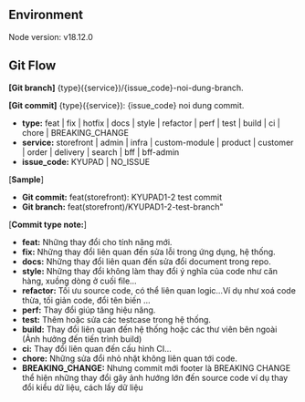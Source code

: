 ## Environment
Node version: v18.12.0
## Git Flow
__[Git branch]__ {type}({service})/{issue_code}-noi-dung-branch.

__[Git commit]__ {type}({service}): {issue_code} noi dung commit.

- __type:__ feat | fix | hotfix | docs | style | refactor | perf | test | build | ci | chore | BREAKING_CHANGE
- __service:__ storefront | admin | infra | custom-module | product | customer | order | delivery | search | bff | bff-admin
- __issue_code:__ KYUPAD | NO_ISSUE

[__Sample__]
- __Git commit:__
feat(storefront): KYUPAD1-2 test commit
- __Git branch:__
feat(storefront)/KYUPAD1-2-test-branch"

[__Commit type note:__]
- __feat:__ Những thay đổi cho tính năng mới.
- __fix:__ Những thay đổi liên quan đến sửa lỗi trong ứng dụng, hệ thống.
- __docs:__ Những thay đổi liên quan đến sửa đổi document trong repo.
- __style:__ Những thay đổi không làm thay đổi ý nghĩa của code như căn hàng, xuồng dòng ở cuối file…
- __refactor:__ Tối ưu source code, có thể liên quan logic…Ví dụ như xoá code thừa, tối giản code, đổi tên biến …
- __perf:__ Thay đổi giúp tăng hiệu năng.
- __test:__ Thêm hoặc sửa các testcase trong hệ thống.
- __build:__ Thay đổi liên quan đến hệ thống hoặc các thư viên bên ngoài (Ảnh hưởng đến tiến trình build)
- __ci:__ Thay đổi liên quan đến cấu hình CI…
- __chore:__ Những sửa đổi nhỏ nhặt không liên quan tới code.
- __BREAKING_CHANGE:__ Nhưng commit mới footer là BREAKING CHANGE thể hiện những thay đổi gây ảnh hướng lớn đến source code ví dụ thay đổi kiểu dữ liệu, cách lấy dữ liệu
